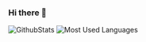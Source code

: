 ### Hi there 👋

![GithubStats](https://github-readme-stats.vercel.app/api?username=Fsnakcsk&show_icons=true&theme=dark&count_private=true)     ![Most Used Languages](https://github-readme-stats.vercel.app/api/top-langs/?username=Fsnakcsk&theme=dark&layout=compact)
